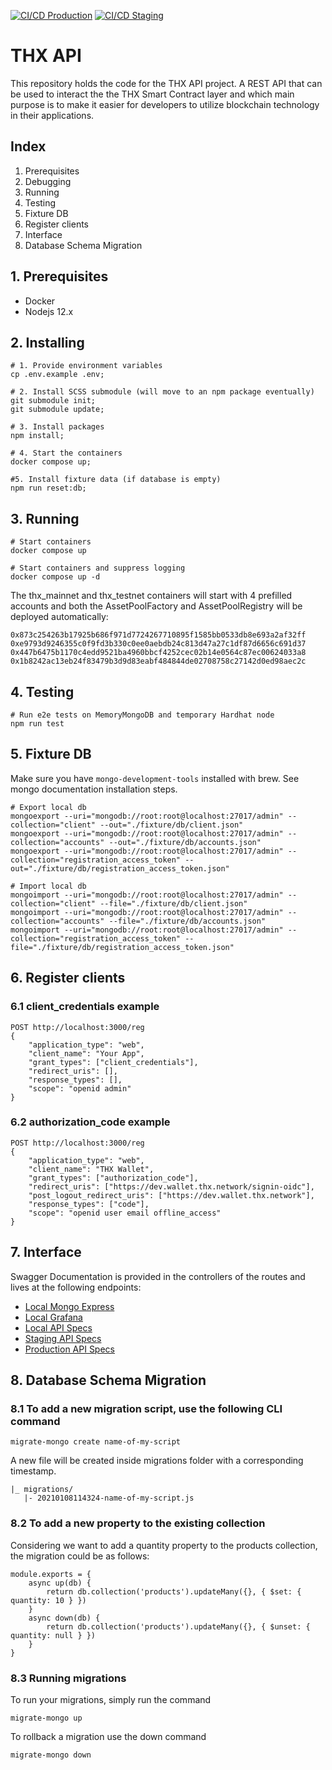 [![CI/CD Production](https://github.com/thxprotocol/api/workflows/CI/CD%20Production/badge.svg)](https://github.com/thxprotocol/api/actions/workflows/ci-cd-master.yml)
[![CI/CD Staging](https://github.com/thxprotocol/api/workflows/CI/CD%20Staging/badge.svg)](https://github.com/thxprotocol/api/actions/workflows/ci-cd-develop.yml)

# THX API

This repository holds the code for the THX API project. A REST API that can be used to interact the the THX Smart Contract layer and which main purpose is to make it easier for developers to utilize blockchain technology in their applications.

## Index

1. Prerequisites
2. Debugging
3. Running
4. Testing
5. Fixture DB
6. Register clients
7. Interface
8. Database Schema Migration

## 1. Prerequisites

-   Docker
-   Nodejs 12.x

## 2. Installing

```
# 1. Provide environment variables
cp .env.example .env;

# 2. Install SCSS submodule (will move to an npm package eventually)
git submodule init;
git submodule update;

# 3. Install packages
npm install;

# 4. Start the containers
docker compose up;

#5. Install fixture data (if database is empty)
npm run reset:db;
```

## 3. Running

```
# Start containers
docker compose up

# Start containers and suppress logging
docker compose up -d
```

The thx_mainnet and thx_testnet containers will start with 4 prefilled accounts and both the AssetPoolFactory and AssetPoolRegistry will be deployed automatically:

```
0x873c254263b17925b686f971d7724267710895f1585bb0533db8e693a2af32ff
0xe9793d9246355c0f9fd3b330c0ee0aebdb24c813d47a27c1df87d6656c691d37
0x447b6475b1170c4edd9521ba4960bbcf4252cec02b14e0564c87ec00624033a8
0x1b8242ac13eb24f83479b3d9d83eabf484844de02708758c27142d0ed98aec2c
```

## 4. Testing

```
# Run e2e tests on MemoryMongoDB and temporary Hardhat node
npm run test
```

## 5. Fixture DB

Make sure you have `mongo-development-tools` installed with brew. See mongo documentation installation steps.

```
# Export local db
mongoexport --uri="mongodb://root:root@localhost:27017/admin" --collection="client" --out="./fixture/db/client.json"
mongoexport --uri="mongodb://root:root@localhost:27017/admin" --collection="accounts" --out="./fixture/db/accounts.json"
mongoexport --uri="mongodb://root:root@localhost:27017/admin" --collection="registration_access_token" --out="./fixture/db/registration_access_token.json"

# Import local db
mongoimport --uri="mongodb://root:root@localhost:27017/admin" --collection="client" --file="./fixture/db/client.json"
mongoimport --uri="mongodb://root:root@localhost:27017/admin" --collection="accounts" --file="./fixture/db/accounts.json"
mongoimport --uri="mongodb://root:root@localhost:27017/admin" --collection="registration_access_token" --file="./fixture/db/registration_access_token.json"

```

## 6. Register clients

### 6.1 client_credentials example

```
POST http://localhost:3000/reg
{
    "application_type": "web",
    "client_name": "Your App",
    "grant_types": ["client_credentials"],
    "redirect_uris": [],
    "response_types": [],
    "scope": "openid admin"
}
```

### 6.2 authorization_code example

```
POST http://localhost:3000/reg
{
    "application_type": "web",
    "client_name": "THX Wallet",
    "grant_types": ["authorization_code"],
    "redirect_uris": ["https://dev.wallet.thx.network/signin-oidc"],
    "post_logout_redirect_uris": ["https://dev.wallet.thx.network"],
    "response_types": ["code"],
    "scope": "openid user email offline_access"
}
```

## 7. Interface

Swagger Documentation is provided in the controllers of the routes and lives at the following endpoints:

-   [Local Mongo Express](http://localhost:8081)
-   [Local Grafana](http://localhost:8082)
-   [Local API Specs](https://localhost:3000/v1/docs/)
-   [Staging API Specs](https://dev.api.thx.network/v1/docs/)
-   [Production API Specs](https://api.thx.network/v1/docs/)

## 8. Database Schema Migration

### 8.1 To add a new migration script, use the following CLI command

```
migrate-mongo create name-of-my-script
```

A new file will be created inside migrations folder with a corresponding timestamp.

```
|_ migrations/
   |- 20210108114324-name-of-my-script.js
```   

### 8.2 To add a new property to the existing collection

Considering we want to add a quantity property to the products collection, the migration could be as follows:
```
module.exports = {
    async up(db) {
        return db.collection('products').updateMany({}, { $set: { quantity: 10 } })
    }
    async down(db) {
        return db.collection('products').updateMany({}, { $unset: { quantity: null } })
    }
}
```

### 8.3 Running migrations

To run your migrations, simply run the command

```
migrate-mongo up
```

To rollback a migration use the down command

```
migrate-mongo down
```



